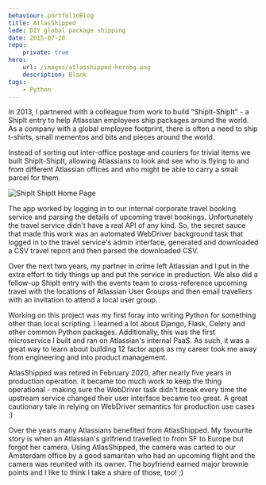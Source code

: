 ```yaml
---
behaviour: portfolioBlog
title: AtlasShipped
lede: DIY global package shipping
date: 2015-07-28
repo:
    private: true
hero:
    url: /images/atlasshipped-herobg.png
    description: Blank
tags: 
    - Python
---
```


In 2013, I partnered with a colleague from work to build "ShipIt-ShipIt" - a ShipIt entry to help Atlassian employees ship packages around the world. As a company with a global employee footprint, there is often a need to ship t-shirts, small mementos and bits and pieces around the world.

Instead of sorting out inter-office postage and couriers for trivial items we built ShipIt-ShipIt, allowing Atlassians to look and see who is flying to and from different Atlassian offices and who might be able to carry a small parcel for them.

![ShipIt ShipIt Home Page](/images/shipit-shipit-home.png)

The app worked by logging in to our internal corporate travel booking service and parsing the details of upcoming travel bookings. Unfortunately the travel service didn't have a real API of any kind. So, the secret sauce that made this work was an automated WebDriver background task that logged in to the travel service's admin interface, generated and downloaded a CSV travel report and then parsed the downloaded CSV.

Over the next two years, my partner in crime left Atlassian and I put in the extra effort to tidy things up and put the service in production. We also did a follow-up ShipIt entry with the events team to cross-reference upcoming travel with the locations of Atlassian User Groups and then email travellers with an invitation to attend a local user group. 

Working on this project was my first foray into writing Python for something other than local scripting. I learned a lot about Django, Flask, Celery and other common Python packages. Additionally, this was the first microservice I built and ran on Atlassian's internal PaaS. As such, it was a great way to learn about building 12 factor apps as my career took me away from engineering and into product management. 

AtlasShipped was retired in February 2020, after nearly five years in production operation. It became too much work to  keep the thing operational - making sure the WebDriver task didn't break every time the upstream service changed their user interface became too great. A great cautionary tale in relying on WebDriver semantics for production use cases :)

Over the years many Atlassians benefited from AtlasShipped. My favourite story is when an Atlassian's girlfriend travelled to from SF to Europe but forgot her camera. Using AtlasShipped, the camera was carted to our Amsterdam office by a good samaritan who had an upcoming flight and the camera was reunited with its owner.  The boyfriend earned major brownie points and I like to think I take a share of those, too! ;)
